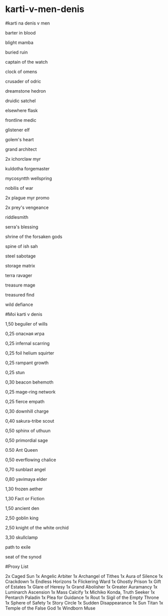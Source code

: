 # karti-v-men-denis
#karti na denis v men
  
  barter in blood
  
  blight mamba
  
  buried ruin

  captain of the watch

  clock of omens

  crusader of odric

  dreamstone hedron

  druidic satchel

  elsewhere flask

  frontline medic

  glistener elf

  golem's heart

  grand architect

  2x ichorclaw myr

  kuldotha forgemaster

  mycosyntth wellspring

  nobilis of war

  2x plague myr promo

  2x prey's vengeance

  riddlesmith

  serra's blessing

  shrine of the forsaken gods

  spine of ish sah

  steel sabotage

  storage matrix

  terra ravager

  treasure mage

  treasured find

  wild defiance


#Moi karti v denis


  1,50 beguiler of wills

  0,25 опасная игра

  0,25 infernal scarring

  0,25 foil helium squirter

  0,25 rampant growth

  0,25 stun

  0,30 beacon behemoth 

  0,25 mage-ring network

  0,25 fierce empath

  0,30 downhill charge

  0,40 sakura-tribe scout

  0,50 sphinx of uthuun

  0,50 primordial sage

  0.50 Ant Queen 

  0,50 everflowing chalice

  0,70 sunblast angel

  0,80 yavimaya elder
  
  1,30 frozen aether

  1,30 Fact or Fiction

  1,50 ancient den

  2,50 goblin king

  2,50 knight of the white orchid

  3,30 skullclamp
  
  path to exile
  
  seat of the synod
  
  
#Proxy List

2x Caged Sun
1x Angelic Arbiter
1x Archangel of Tithes
1x Aura of Silence
1x Crackdown
1x Endless Horizons
1x Flickering Ward
1x Ghostly Prison
1x Gift of Estates
1x Glare of Heresy
1x Grand Abolisher
1x Greater Auramancy
1x Luminarch Ascension
1x Mass Calcify
1x Michiko Konda, Truth Seeker
1x Pentarch Paladin
1x Plea for Guidance
1x Rout
1x Sigil of the Empty Throne
1x Sphere of Safety
1x Story Circle
1x Sudden Disappearance
1x Sun Titan
1x Temple of the False God
1x Windborn Muse
